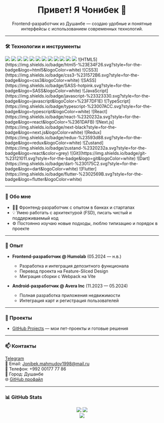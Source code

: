 <h1 align="center">
  Привет! Я Чонибек 👋
</h1>

<p align="center">
  Frontend-разработчик из Душанбе — создаю удобные и понятные интерфейсы с использованием современных технологий.
</p>

---

### 🛠️ Технологии и инструменты

<div>
  <img src="https://img.shields.io/badge/html5-%23E34F26.svg?style=for-the-badge&logo=html5&logoColor=white" />
  <img src="https://img.shields.io/badge/css3-%231572B6.svg?style=for-the-badge&logo=css3&logoColor=white" />
  <img src="https://img.shields.io/badge/SASS-hotpink.svg?style=for-the-badge&logo=SASS&logoColor=white" />
  <img src="https://img.shields.io/badge/javascript-%23323330.svg?style=for-the-badge&logo=javascript&logoColor=%23F7DF1E" />
  <img src="https://img.shields.io/badge/typescript-%23007ACC.svg?style=for-the-badge&logo=typescript&logoColor=white" />
  <img src="https://img.shields.io/badge/react-%2320232a.svg?style=for-the-badge&logo=react&logoColor=%2361DAFB" />
  <img src="https://img.shields.io/badge/next-black?style=for-the-badge&logo=next.js&logoColor=white" />
  <img src="https://img.shields.io/badge/redux-%23593d88.svg?style=for-the-badge&logo=redux&logoColor=white" />
  <img src="https://img.shields.io/badge/zustand-%2320232a.svg?style=for-the-badge&logo=react&color=grey" />
  <img src="https://img.shields.io/badge/git-%23121011.svg?style=for-the-badge&logo=git&logoColor=white" />
  <img src="https://img.shields.io/badge/dart-%230175C2.svg?style=for-the-badge&logo=dart&logoColor=white" />
  <img src="https://img.shields.io/badge/flutter-%2302569B.svg?style=for-the-badge&logo=flutter&logoColor=white" />
  ![HTML5](https://img.shields.io/badge/html5-%23E34F26.svg?style=for-the-badge&logo=html5&logoColor=white)
  ![CSS3](https://img.shields.io/badge/css3-%231572B6.svg?style=for-the-badge&logo=css3&logoColor=white)
  ![SASS](https://img.shields.io/badge/SASS-hotpink.svg?style=for-the-badge&logo=SASS&logoColor=white)
  ![JavaScript](https://img.shields.io/badge/javascript-%23323330.svg?style=for-the-badge&logo=javascript&logoColor=%23F7DF1E)
  ![TypeScript](https://img.shields.io/badge/typescript-%23007ACC.svg?style=for-the-badge&logo=typescript&logoColor=white)
  ![React](https://img.shields.io/badge/react-%2320232a.svg?style=for-the-badge&logo=react&logoColor=%2361DAFB)
  ![Next.js](https://img.shields.io/badge/next-black?style=for-the-badge&logo=next.js&logoColor=white)
  ![Redux](https://img.shields.io/badge/redux-%23593d88.svg?style=for-the-badge&logo=redux&logoColor=white)
  ![Zustand](https://img.shields.io/badge/zustand-%2320232a.svg?style=for-the-badge&logo=react&color=grey)
  ![Git](https://img.shields.io/badge/git-%23121011.svg?style=for-the-badge&logo=git&logoColor=white)
  ![Dart](https://img.shields.io/badge/dart-%230175C2.svg?style=for-the-badge&logo=dart&logoColor=white)
  ![Flutter](https://img.shields.io/badge/flutter-%2302569B.svg?style=for-the-badge&logo=flutter&logoColor=white)
</div>

---

### 🧠 Обо мне

- 🧑‍💻 Фронтенд-разработчик с опытом в банках и стартапах
- 💡 Умею работать с архитектурой (FSD), писать чистый и поддерживаемый код
- ⚙️ Постоянно изучаю новые подходы, люблю типизацию и порядок в проекте

---

### 💼 Опыт

- **Frontend-разработчик @ Humolab** (05.2024 — н.в.)
  - Разработка и интеграция депозитного функционала
  - Перевод проекта на Feature-Sliced Design
  - Миграция сборки с Webpack на Vite

- **Android-разработчик @ Avera Inc** (11.2023 — 05.2024)
  - Полная разработка приложения недвижимости
  - Интеграция карт и регистрация пользователей

---

### 🚀 Проекты

- [GitHub Projects](https://github.com/Jonibek9800) — мои пет-проекты и готовые решения

---

### 📫 Контакты

[Telegram](https://t.me/Polzovatel_000)  
📩 Email: Jonibek.mahmudov1998@mail.ru  
📱 Телефон: +992 00177 77 86  
📍 Город: Душанбе  
🌐 [GitHub профайл](https://github.com/Jonibek9800)

---

### 📊 GitHub Stats

<div align="center">
  <img src="https://github-readme-stats.vercel.app/api?username=Jonibek9800&show_icons=true&theme=vision-friendly-dark" />

  <img src="https://streak-stats.demolab.com/?user=Jonibek9800&theme=dark" />
  <br/>
  <img src="https://github-readme-stats.vercel.app/api/top-langs/?username=Jonibek9800&layout=compact&theme=vision-friendly-dark" />
</div>

